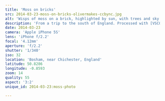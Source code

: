 ```yaml
---
title: 'Moss on bricks'
src: 2014-03-23-moss-on-bricks-olivermakes-ccbync.jpg
alt: 'Wisps of moss on a brick, highlighted by sun, with trees and sky far in the background'
description: 'From a trip to the south of England. Processed with [VSCOcam](http://vsco.co/app) k1.'
date: 2014-03-23
camera: 'Apple iPhone 5S'
lens: 'iPhone f/2.2'
focal: '4.12mm'
aperture: 'f/2.2'
shutter: '1/340'
iso: 32
location: 'Bosham, near Chichester, England'
latitude: 50.8286
longitude: -0.8593
zoom: 14
quality: 55
aspect: '3:2'
unique_id: 2014-03-23:moss-photo

---
```

